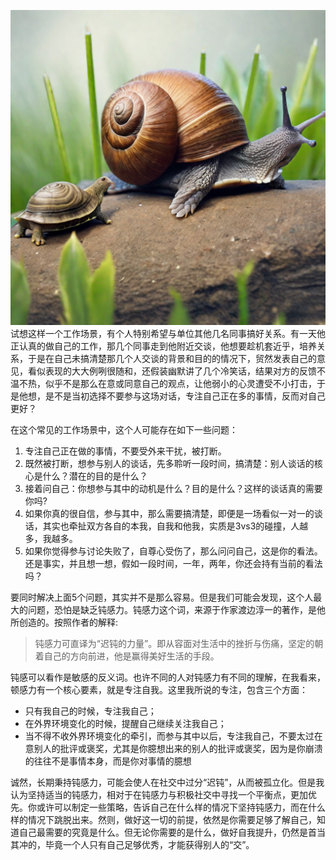 ![image](./img/banners/DunGanLi_ZhuanZhuZiWo.png)
试想这样一个工作场景，有个人特别希望与单位其他几名同事搞好关系。有一天他正认真的做自己的工作，那几个同事走到他附近交谈，他想要趁机套近乎，培养关系，于是在自己未搞清楚那几个人交谈的背景和目的的情况下，贸然发表自己的意见，看似表现的大大例咧很随和，还假装幽默讲了几个冷笑话，结果对方的反馈不温不热，似乎不是那么在意或同意自己的观点，让他弱小的心灵遭受不小打击，于是他想，是不是当初选择不要参与这场对话，专注自己正在多的事情，反而对自己更好？

在这个常见的工作场景中，这个人可能存在如下一些问题：
1. 专注自己正在做的事情，不要受外来干扰，被打断。
2. 既然被打断，想参与别人的谈话，先多聆听一段时间，搞清楚：别人谈话的核心是什么？潜在的目的是什么？
3. 接着问自己：你想参与其中的动机是什么？目的是什么？这样的谈话真的需要你吗?
4. 如果你真的很自信，参与其中，那么需要搞清楚，即便是一场看似一对一的谈话，其实也牵扯双方各自的本我，自我和他我，实质是3vs3的碰撞，人越多，我越多。
5. 如果你觉得参与讨论失败了，自尊心受伤了，那么问问自己，这是你的看法。还是事实，并且想一想，假如一段时间，一年，两年，你还会持有当前的看法吗？

要同时解决上面5个问题，其实并不是那么容易。但是我们可能会发现，这个人最大的问题，恐怕是缺乏钝感力。钝感力这个词，来源于作家渡边淳一的著作，是他所创造的。按照作者的解释:
> 钝感力可直译为“迟钝的力量”。即从容面对生活中的挫折与伤痛，坚定的朝着自己的方向前进，他是赢得美好生活的手段。


钝感可以看作是敏感的反义词。也许不同的人对钝感力有不同的理解，在我看来，顿感力有一个核心要素，就是专注自我。这里我所说的专注，包含三个方面：
+ 只有我自己的时候，专注我自己；
+ 在外界环境变化的时候，提醒自己继续关注我自己；
+ 当不得不收外界环境变化的牵引，而参与其中以后，专注我自己，不要太过在意别人的批评或褒奖，尤其是你臆想出来的别人的批评或褒奖，因为是你崩溃的往往不是事情本身，而是你对事情的臆想

诚然，长期秉持钝感力，可能会使人在社交中过分“迟钝”，从而被孤立化。但是我认为坚持适当的钝感力，相对于在钝感力与积极社交中寻找一个平衡点，更加优先。你或许可以制定一些策略，告诉自己在什么样的情况下坚持钝感力，而在什么样的情况下跳脱出来。然则，做好这一切的前提，依然是你需要足够了解自己，知道自己最需要的究竟是什么。但无论你需要的是什么，做好自我提升，仍然是首当其冲的，毕竟一个人只有自己足够优秀，才能获得别人的“交”。